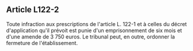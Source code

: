 Article L122-2
----
Toute infraction aux prescriptions de l'article L. 122-1 et à celles du décret
d'application qu'il prévoit est punie d'un emprisonnement de six mois et d'une
amende de 3 750 euros. Le tribunal peut, en outre, ordonner la fermeture de
l'établissement.
